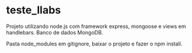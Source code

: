 # teste_llabs

Projeto utilizando node.js com framework express, mongoose e views em handlebars.
Banco de dados MongoDB.

Pasta node_modules em gitignore, baixar o projeto e fazer o npm install.
